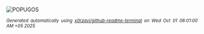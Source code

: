 <div align="justify">
<picture>
    <source media="(prefers-color-scheme: dark)" srcset="https://i.ibb.co/cXxQnbS3/output-gif.gif">
    <source media="(prefers-color-scheme: light)" srcset="https://i.ibb.co/cXxQnbS3/output-gif.gif">
    <img alt="POPUGOS" src="https://i.ibb.co/cXxQnbS3/output-gif.gif">
</picture>

<sub><i>Generated automatically using [x0rzavi/github-readme-terminal](https://github.com/x0rzavi/github-readme-terminal) on Wed Oct 01 06:01:00 AM +05 2025</i></sub>
</div>